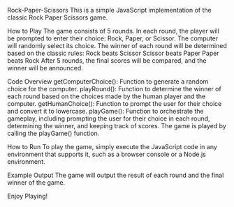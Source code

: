 Rock-Paper-Scissors
This is a simple JavaScript implementation of the classic Rock Paper Scissors game.

How to Play
The game consists of 5 rounds. In each round, the player will be prompted to enter their choice: Rock, Paper, or Scissor. The computer will randomly select its choice. The winner of each round will be determined based on the classic rules: Rock beats Scissor Scissor beats Paper Paper beats Rock After 5 rounds, the final scores will be compared, and the winner will be announced.

Code Overview
getComputerChoice(): Function to generate a random choice for the computer. playRound(): Function to determine the winner of each round based on the choices made by the human player and the computer. getHumanChoice(): Function to prompt the user for their choice and convert it to lowercase. playGame(): Function to orchestrate the gameplay, including prompting the user for their choice in each round, determining the winner, and keeping track of scores. The game is played by calling the playGame() function.

How to Run
To play the game, simply execute the JavaScript code in any environment that supports it, such as a browser console or a Node.js environment.

Example Output
The game will output the result of each round and the final winner of the game.

Enjoy Playing!

